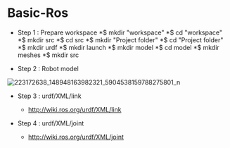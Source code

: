 # Basic-Ros

* Step 1 : Prepare workspace
   *$ mkdir "workspace"
      *$ cd "workspace"
      *$ mkdir src
         *$ cd src
         *$ mkdir "Project folder"
            *$ cd "Project folder"
               *$ mkdir urdf
               *$ mkdir launch
               *$ mkdir model
                  *$ cd model 
                  *$ mkdir meshes
               *$ mkdir src
         
         
* Step 2 : Robot model 

![223172638_148948163982321_5904538159788275801_n](https://user-images.githubusercontent.com/30637687/127641904-359c5bb2-f322-48a2-8754-0416e0a09960.jpg)


* Step 3 : urdf/XML/link
   - http://wiki.ros.org/urdf/XML/link
 
          
* Step 4 : urdf/XML/joint
   - http://wiki.ros.org/urdf/XML/joint
         
 
